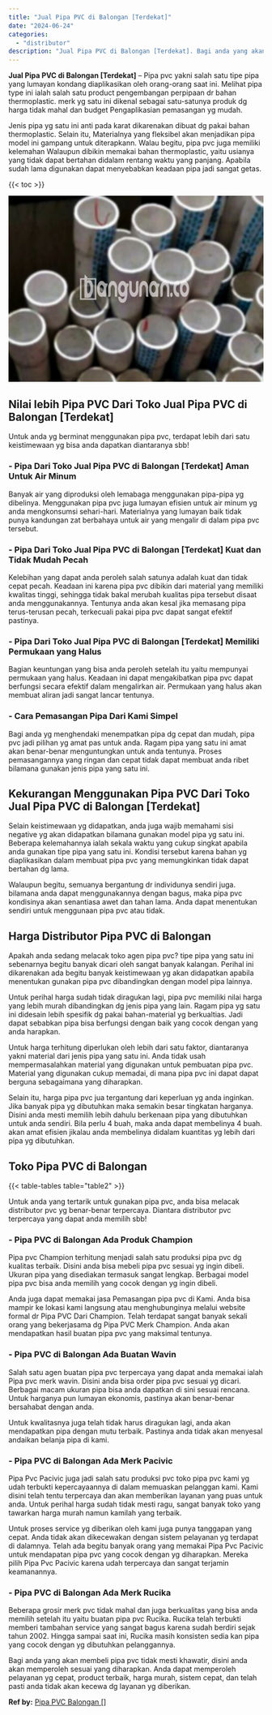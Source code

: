 ```yaml
---
title: "Jual Pipa PVC di Balongan [Terdekat]"
date: "2024-06-24"
categories: 
  - "distributor"
description: "Jual Pipa PVC di Balongan [Terdekat]. Bagi anda yang akan membeli pipa pvc tidak mesti khawatir, disini anda akan memperoleh sesuai yang diharapkan. Anda dap..."
---
```


**Jual Pipa PVC di Balongan \[Terdekat\]** – Pipa pvc yakni salah satu tipe pipa yang lumayan kondang diaplikasikan oleh orang-orang saat ini. Melihat pipa type ini ialah salah satu product pengembangan perpipaan dr bahan thermoplastic. merk yg satu ini dikenal sebagai satu-satunya produk dg harga tidak mahal dan budget Pengaplikasian pemasangan yg mudah.

Jenis pipa yg satu ini anti pada karat dikarenakan dibuat dg pakai bahan thermoplastic. Selain itu, Materialnya yang fleksibel akan menjadikan pipa model ini gampang untuk diterapkann. Walau begitu, pipa pvc juga memiliki kelemahan Walaupun dibikin memakai bahan thermoplastic, yaitu usianya yang tidak dapat bertahan didalam rentang waktu yang panjang. Apabila sudah lama digunakan dapat menyebabkan keadaan pipa jadi sangat getas.

{{< toc >}}

![Jual Pipa PVC di Balongan [Terdekat]](/images/jaul-pipa-pvc-36.png)

## Nilai lebih Pipa PVC Dari Toko Jual Pipa PVC di Balongan \[Terdekat\]

Untuk anda yg berminat menggunakan pipa pvc, terdapat lebih dari satu keistimewaan yg bisa anda dapatkan diantaranya sbb!

### \- Pipa Dari Toko Jual Pipa PVC di Balongan \[Terdekat\] Aman Untuk Air Minum

Banyak air yang diproduksi oleh lemabaga menggunakan pipa-pipa yg dibelinya. Menggunakan pipa pvc juga lumayan efisien untuk air minum yg anda mengkonsumsi sehari-hari. Materialnya yang lumayan baik tidak punya kandungan zat berbahaya untuk air yang mengalir di dalam pipa pvc tersebut.

### \- Pipa Dari Toko Jual Pipa PVC di Balongan \[Terdekat\] Kuat dan Tidak Mudah Pecah

Kelebihan yang dapat anda peroleh salah satunya adalah kuat dan tidak cepat pecah. Keadaan ini karena pipa pvc dibikin dari material yang memiliki kwalitas tinggi, sehingga tidak bakal merubah kualitas pipa tersebut disaat anda menggunakannya. Tentunya anda akan kesal jika memasang pipa terus-terusan pecah, terkecuali pakai pipa pvc dapat sangat efektif pastinya.

### \- Pipa Dari Toko Jual Pipa PVC di Balongan \[Terdekat\] Memiliki Permukaan yang Halus

Bagian keuntungan yang bisa anda peroleh setelah itu yaitu mempunyai permukaan yang halus. Keadaan ini dapat mengakibatkan pipa pvc dapat berfungsi secara efektif dalam mengalirkan air. Permukaan yang halus akan membuat aliran jadi sangat lancar tentunya.

### \- Cara Pemasangan Pipa Dari Kami Simpel

Bagi anda yg menghendaki menempatkan pipa dg cepat dan mudah, pipa pvc jadi pilihan yg amat pas untuk anda. Ragam pipa yang satu ini amat akan benar-benar menguntungkan untuk anda tentunya. Proses pemasangannya yang ringan dan cepat tidak dapat membuat anda ribet bilamana gunakan jenis pipa yang satu ini.

## Kekurangan Menggunakan Pipa PVC Dari Toko Jual Pipa PVC di Balongan \[Terdekat\]

Selain keistimewaan yg didapatkan, anda juga wajib memahami sisi negative yg akan didapatkan bilamana gunakan model pipa yg satu ini. Beberapa kelemahannya ialah sekala waktu yang cukup singkat apabila anda gunakan tipe pipa yang satu ini. Kondisi tersebut karena bahan yg diaplikasikan dalam membuat pipa pvc yang memungkinkan tidak dapat bertahan dg lama.

Walaupun begitu, semuanya bergantung dr individunya sendiri juga. bilamana anda dapat menggunakannya dengan bagus, maka pipa pvc kondisinya akan senantiasa awet dan tahan lama. Anda dapat menentukan sendiri untuk menggunaan pipa pvc atau tidak.

## Harga Distributor Pipa PVC di Balongan

Apakah anda sedang melacak toko agen pipa pvc? tipe pipa yang satu ini sebenarnya begitu banyak dicari oleh sangat banyak kalangan. Perihal ini dikarenakan ada begitu banyak keistimewaan yg akan didapatkan apabila menentukan gunakan pipa pvc dibandingkan dengan model pipa lainnya.

Untuk perihal harga sudah tidak diragukan lagi, pipa pvc memiliki nilai harga yang lebih murah dibandingkan dg jenis pipa yang lain. Ragam pipa yg satu ini didesain lebih spesifik dg pakai bahan-material yg berkualtias. Jadi dapat sebabkan pipa bisa berfungsi dengan baik yang cocok dengan yang anda harapkan.

Untuk harga terhitung diperlukan oleh lebih dari satu faktor, diantaranya yakni material dari jenis pipa yang satu ini. Anda tidak usah mempermasalahkan material yang digunakan untuk pembuatan pipa pvc. Material yang digunakan cukup memadai, di mana pipa pvc ini dapat dapat berguna sebagaimana yang diharapkan.

Selain itu, harga pipa pvc jua tergantung dari keperluan yg anda inginkan. Jika banyak pipa yg dibutuhkan maka semakin besar tingkatan harganya. Disini anda mesti memilih lebih dahulu berkenaan pipa yang dibutuhkan untuk anda sendiri. Bila perlu 4 buah, maka anda dapat membelinya 4 buah. akan amat efisien jikalau anda membelinya didalam kuantitas yg lebih dari pipa yg dibutuhkan.

## Toko Pipa PVC di Balongan

{{< table-tables table="table2" >}}

Untuk anda yang tertarik untuk gunakan pipa pvc, anda bisa melacak distributor pvc yg benar-benar terpercaya. Diantara distributor pvc terpercaya yang dapat anda memilih sbb!

### \- Pipa PVC di Balongan Ada Produk Champion

Pipa pvc Champion terhitung menjadi salah satu produksi pipa pvc dg kualitas terbaik. Disini anda bisa mebeli pipa pvc sesuai yg ingin dibeli. Ukuran pipa yang disediakan termasuk sangat lengkap. Berbagai model pipa pvc bisa anda memilih yang cocok dengan yg ingin dibeli.

Anda juga dapat memakai jasa Pemasangan pipa pvc di Kami. Anda bisa mampir ke lokasi kami langsung atau menghubunginya melalui website formal dr Pipa PVC Dari Champion. Telah terdapat sangat banyak sekali orang yang bekerjasama dg Pipa PVC Merk Champion. Anda akan mendapatkan hasil buatan pipa pvc yang maksimal tentunya.

### \- Pipa PVC di Balongan Ada Buatan Wavin

Salah satu agen buatan pipa pvc terpercaya yang dapat anda memakai ialah Pipa pvc merk wavin. Disini anda bisa order pipa pvc sesuai yg dicari. Berbagai macam ukuran pipa bisa anda dapatkan di sini sesuai rencana. Untuk harganya pun lumayan ekonomis, pastinya akan benar-benar bersahabat dengan anda.

Untuk kwalitasnya juga telah tidak harus diragukan lagi, anda akan mendapatkan pipa dengan mutu terbaik. Pastinya anda tidak akan menyesal andaikan belanja pipa di kami.

### \- Pipa PVC di Balongan Ada Merk Pacivic

Pipa Pvc Pacivic juga jadi salah satu produksi pvc toko pipa pvc kami yg udah terbukti kepercayaannya di dalam memuaskan pelanggan kami. Kami disini telah tentu terpercaya dan akan memberikan layanan yang puas untuk anda. Untuk perihal harga sudah tidak mesti ragu, sangat banyak toko yang tawarkan harga murah namun kamilah yang terbaik.

Untuk proses service yg diberikan oleh kami juga punya tanggapan yang cepat. Anda tidak akan dikecewakan dengan sistem pelayanan yg terdapat di dalamnya. Telah ada begitu banyak orang yang memakai Pipa Pvc Pacivic untuk mendapatan pipa pvc yang cocok dengan yg diharapkan. Mereka pilih Pipa Pvc Pacivic karena udah terpercaya dan sangat terjamin keamanannya.

### \- Pipa PVC di Balongan Ada Merk Rucika

Beberapa grosir merk pvc tidak mahal dan juga berkualitas yang bisa anda memilih setelah itu yaitu buatan pipa pvc Rucika. Rucika telah terbukti memberi tambahan service yang sangat bagus karena sudah berdiri sejak tahun 2002. Hingga sampai saat ini, Rucika masih konsisten sedia kan pipa yang cocok dengan yg dibutuhkan pelanggannya.

Bagi anda yang akan membeli pipa pvc tidak mesti khawatir, disini anda akan memperoleh sesuai yang diharapkan. Anda dapat memperoleh pelayanan yg cepat, product terbaik, harga murah, sistem cepat, dan telah pasti anda tidak akan kecewa dg layanan yg diberikan.

**Ref by:** [Pipa PVC Balongan []](https://id.wikipedia.org/wiki/Pipa)
